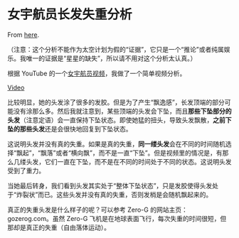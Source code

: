 # 女宇航员长发失重分析

From [here](https://yinwang1.substack.com/p/d3c).

（注意：这个分析不能作为太空计划为假的“证据”，它只是一个“推论”或者纯属娱乐。我唯一的证据是“星星的缺失”，所以请不用对这个分析太认真。）

<span>根据 YouTube 的一个</span>[女宇航员视频](https://youtu.be/WMK36dpHIkg)<span>，我做了一个简单视频分析。</span>

[Video](https://www.youtube-nocookie.com/embed/U2zHwsrmOpQ)

<span>比较明显，她的头发涂了很多的发胶。但是为了产生“飘逸感”，长发顶端的部分可能没有涂那么多。然后我就注意到，某些顶端的头发会下坠，而且</span>**那些下坠部分的头发**<span>（注意定语）会一直保持下坠状态。即使她猛的扭头，导致头发飘散，</span>**之前下坠的那些头发**<span>还是会很快地回复到下坠状态。</span>

<span>这说明头发并没有真的失重。如果是真的失重，</span>**同一缕头发**<span>会在不同的时间随机选择“飘起”，“飘落”或者“横向飘”，而不是一直“下坠”。但是视频里的情况是，有那么几缕头发，它们一直在下坠，而不是在不同的时间处于不同的状态。这说明头发受到了重力。</span>

当她最后转身，我们看到头发其实处于“整体下坠状态”，只是发胶使得头发处于“炸裂状”而已。这些头发并没有真的失重，否则发梢是会随机飘起来的。

真正的失重头发是什么样子的呢？可以参考 Zero-G 的网站主页：gozerog.com。虽然 Zero-G 飞机是在地球表面飞行，每次失重的时间很短，但那却是真正的失重（自由落体运动）。
